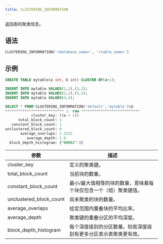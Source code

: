 ```yaml
---
title: CLUSTERING_INFORMATION
---
```


返回表的聚类信息。

## 语法

```sql
CLUSTERING_INFORMATION('<database_name>', '<table_name>')
```

## 示例

```sql
CREATE TABLE mytable(a int, b int) CLUSTER BY(a+1);

INSERT INTO mytable VALUES(1,1),(3,3);
INSERT INTO mytable VALUES(2,2),(5,5);
INSERT INTO mytable VALUES(4,4);

SELECT * FROM CLUSTERING_INFORMATION('default','mytable')\G
*************************** 1. row ***************************
            cluster_key: ((a + 1))
      total_block_count: 3
   constant_block_count: 1
unclustered_block_count: 0
       average_overlaps: 1.3333
          average_depth: 2.0
  block_depth_histogram: {"00002":3}
```

| 参数                    	| 描述                                                                                                                    	|
|-------------------------	|------------------------------------------------------------------------------------------------------------------------	|
| cluster_key             	| 定义的聚类键。                                                                                                          	|
| total_block_count       	| 当前块的数量。                                                                                                          	|
| constant_block_count    	| 最小/最大值相等的块的数量，意味着每个块仅包含一个（组）聚类键值。                                                       	|
| unclustered_block_count 	| 尚未聚类的块的数量。                                                                                                    	|
| average_overlaps        	| 给定范围内重叠块的平均比率。                                                                                            	|
| average_depth           	| 聚类键的重叠分区的平均深度。                                                                                            	|
| block_depth_histogram   	| 每个深度级别的分区数量。较低深度级别有更多分区表示表聚类更有效。                                                        	|